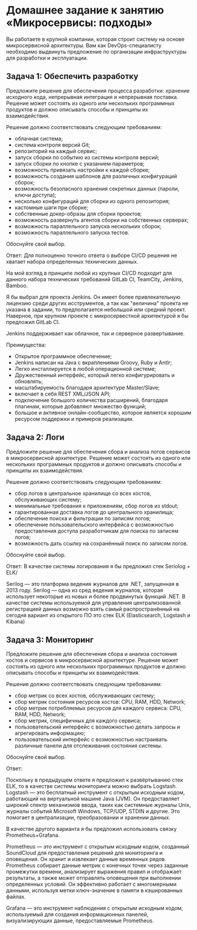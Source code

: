 # Домашнее задание к занятию «Микросервисы: подходы»

Вы работаете в крупной компании, которая строит систему на основе микросервисной архитектуры.
Вам как DevOps-специалисту необходимо выдвинуть предложение по организации инфраструктуры для разработки и эксплуатации.


## Задача 1: Обеспечить разработку

Предложите решение для обеспечения процесса разработки: хранение исходного кода, непрерывная интеграция и непрерывная поставка. 
Решение может состоять из одного или нескольких программных продуктов и должно описывать способы и принципы их взаимодействия.

Решение должно соответствовать следующим требованиям:
- облачная система;
- система контроля версий Git;
- репозиторий на каждый сервис;
- запуск сборки по событию из системы контроля версий;
- запуск сборки по кнопке с указанием параметров;
- возможность привязать настройки к каждой сборке;
- возможность создания шаблонов для различных конфигураций сборок;
- возможность безопасного хранения секретных данных (пароли, ключи доступа);
- несколько конфигураций для сборки из одного репозитория;
- кастомные шаги при сборке;
- собственные докер-образы для сборки проектов;
- возможность развернуть агентов сборки на собственных серверах;
- возможность параллельного запуска нескольких сборок;
- возможность параллельного запуска тестов.

Обоснуйте свой выбор.

Ответ: Для полноценно точного ответа о выборе CI/CD решения не хватает набора определенных технических данных.

На мой взгляд в принципе любой из крупных CI/CD подходит для данного набора технических требований  GitLab CI, TeamCity, Jenkins, Bamboo.

Я бы выбрал для проекта Jenkins. Он имеет более привлекательную лицензию среди других исструментов, а так как "величина" проекта не указана в задании, 
то предполагается небольшой или средний проект. Наверное, при крупном проекте с микросервестной архитектурой я бы предложил GitLab CI.  

Jenkins поддерживает как облачное, так и серверное развертывание. 

Преимущества:
 - Открытое программное обеспечение;
 - Jenkins написан на Java с вкраплениями Groovy, Ruby и Antlr;
 - Легко инсталлируется в любой операционной системе;
 - Дружественный интерфейс, который легко конфигурировать и обновлять;
 - масштабируемость благодаря архитектуре Master/Slave;
 - включает в себя REST XML/JSON API;
 - подключение большого количества расширений, благодаря плагинам, которые добавляют множество функций;
 - большое и активное онлайн-сообщество, которое является хорошим ресурсом поддержки и примеров реализации.

## Задача 2: Логи

Предложите решение для обеспечения сбора и анализа логов сервисов в микросервисной архитектуре.
Решение может состоять из одного или нескольких программных продуктов и должно описывать способы и принципы их взаимодействия.

Решение должно соответствовать следующим требованиям:
- сбор логов в центральное хранилище со всех хостов, обслуживающих систему;
- минимальные требования к приложениям, сбор логов из stdout;
- гарантированная доставка логов до центрального хранилища;
- обеспечение поиска и фильтрации по записям логов;
- обеспечение пользовательского интерфейса с возможностью предоставления доступа разработчикам для поиска по записям логов;
- возможность дать ссылку на сохранённый поиск по записям логов.

Обоснуйте свой выбор.

Ответ: В качестве системы логирования я бы предложил стек Seriolog + ELK/

Serilog — это платформа ведения журналов для .NET, запущенная в 2013 году. Serilog — одна из сред ведения журналов, которая использует некоторые из новых и более продвинутых функций .NET.
В качестве системы используемой для управления централизованной регистрацией данных возможно взять самый распространённый на сегодня вариант из открытого ПО это стек ELK (Elasticsearch, Logstash и Kibana)

## Задача 3: Мониторинг

Предложите решение для обеспечения сбора и анализа состояния хостов и сервисов в микросервисной архитектуре.
Решение может состоять из одного или нескольких программных продуктов и должно описывать способы и принципы их взаимодействия.

Решение должно соответствовать следующим требованиям:
- сбор метрик со всех хостов, обслуживающих систему;
- сбор метрик состояния ресурсов хостов: CPU, RAM, HDD, Network;
- сбор метрик потребляемых ресурсов для каждого сервиса: CPU, RAM, HDD, Network;
- сбор метрик, специфичных для каждого сервиса;
- пользовательский интерфейс с возможностью делать запросы и агрегировать информацию;
- пользовательский интерфейс с возможностью настраивать различные панели для отслеживания состояния системы.

Обоснуйте свой выбор.

Ответ: 

Поскольку в предыдущем ответе я предложил к развёртыванию стек ELK, то в качестве системы мониторинга можно выбрать Logstash.
Logstash — это бесплатный инструмент с открытым исходным кодом, работающий на виртуальной машине Java (JVM). Он предоставляет широкий спектр механизмов ввода, таких как системные журналы Unix, журналы событий Microsoft Windows, TCP/UDP, STDIN и другие. Это помогает в централизации, преобразовании и хранении данных.

В качестве другого варианта я бы предложил использовать связку Prometheus+Grafana.

Prometheus — это инструмент с открытым исходным кодом, созданный SoundCloud для предоставления решений для мониторинга и оповещения. Он хранит и извлекает данные временных рядов. Prometheus собирает данные метрик с конечных точек через заданные промежутки времени, анализирует выражения правил и отображает результаты, а также может отправлять оповещения при выполнении определенных условий. Он эффективно работает с многомерными данными, используя метки ключ-значение в памяти в кэшированных файлах.

Grafana — это инструмент наблюдения с открытым исходным кодом, используемый для создания информационных панелей, визуализирующих данные, предоставляемые Prometheus. 


